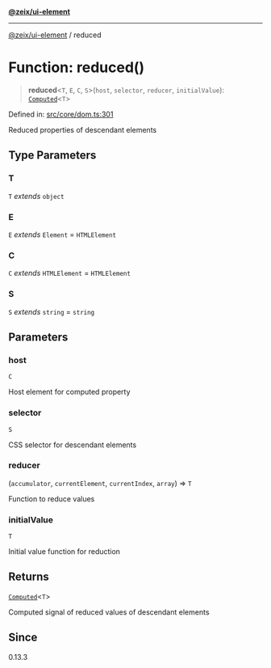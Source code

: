 [**@zeix/ui-element**](../README.md)

***

[@zeix/ui-element](../globals.md) / reduced

# Function: reduced()

> **reduced**\<`T`, `E`, `C`, `S`\>(`host`, `selector`, `reducer`, `initialValue`): [`Computed`](../type-aliases/Computed.md)\<`T`\>

Defined in: [src/core/dom.ts:301](https://github.com/zeixcom/ui-element/blob/f80be4b02c5d1c80817271ddf0fad982e43ad03e/src/core/dom.ts#L301)

Reduced properties of descendant elements

## Type Parameters

### T

`T` *extends* `object`

### E

`E` *extends* `Element` = `HTMLElement`

### C

`C` *extends* `HTMLElement` = `HTMLElement`

### S

`S` *extends* `string` = `string`

## Parameters

### host

`C`

Host element for computed property

### selector

`S`

CSS selector for descendant elements

### reducer

(`accumulator`, `currentElement`, `currentIndex`, `array`) => `T`

Function to reduce values

### initialValue

`T`

Initial value function for reduction

## Returns

[`Computed`](../type-aliases/Computed.md)\<`T`\>

Computed signal of reduced values of descendant elements

## Since

0.13.3
